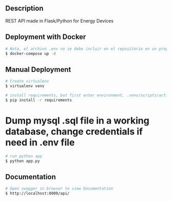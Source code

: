 ## Description

REST API made in Flask/Python for Energy Devices


## Deployment with Docker

```bash
# Nota, el archivo .env no se debe incluir en el repositorio en un proyecto en producción
$ docker-compose up -d
```

## Manual Deployment

```bash
# Create virtualenv
$ virtualenv venv
```

```bash
# install requirements, but first enter environment, .venv/scripts/active
$ pip install -r requirements
```

# Dump mysql .sql file in a working database, change credentials if need in .env file

```bash
# run python app
$ python app.py
```

## Documentation

```bash
# Open swagger in browser to view Documentation
$ http://localhost:8000/api/
